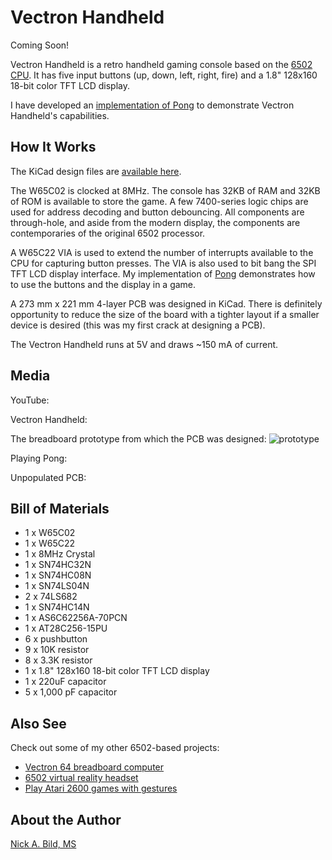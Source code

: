 # Vectron Handheld

Coming Soon!

Vectron Handheld is a retro handheld gaming console based on the [6502 CPU](https://en.wikipedia.org/wiki/MOS_Technology_6502).  It has five input buttons (up, down, left, right, fire) and a 1.8" 128x160 18-bit color TFT LCD display.  

I have developed an [implementation of Pong](https://github.com/nickbild/vectron_handheld/blob/master/game.asm) to demonstrate Vectron Handheld's capabilities.

## How It Works

The KiCad design files are [available here](https://github.com/nickbild/vectron_handheld/tree/master/vectron_handheld_pcb).

The W65C02 is clocked at 8MHz.  The console has 32KB of RAM and 32KB of ROM is available to store the game.  A few 7400-series logic chips are used for address decoding and button debouncing.  All components are through-hole, and aside from the modern display, the components are contemporaries of the original 6502 processor.

A W65C22 VIA is used to extend the number of interrupts available to the CPU for capturing button presses.  The VIA is also used to bit bang the SPI TFT LCD display interface.  My implementation of [Pong](https://github.com/nickbild/vectron_handheld/blob/master/game.asm) demonstrates how to use the buttons and the display in a game.

A 273 mm x 221 mm 4-layer PCB was designed in KiCad.  There is definitely opportunity to reduce the size of the board with a tighter layout if a smaller device is desired (this was my first crack at designing a PCB).

The Vectron Handheld runs at 5V and draws ~150 mA of current.

## Media

YouTube:

Vectron Handheld:

The breadboard prototype from which the PCB was designed:
![prototype](https://raw.githubusercontent.com/nickbild/vectron_handheld/master/media/finished_prototype.jpg)

Playing Pong:

Unpopulated PCB:

## Bill of Materials

- 1	x W65C02
- 1	x W65C22
- 1	x 8MHz Crystal
- 1	x SN74HC32N
- 1	x SN74HC08N
- 1	x SN74LS04N
- 2	x 74LS682
- 1	x SN74HC14N
- 1	x AS6C62256A-70PCN
- 1	x AT28C256-15PU
- 6 x pushbutton
- 9	x 10K resistor
- 8	x 3.3K resistor
- 1	x 1.8" 128x160 18-bit color TFT LCD display
- 1	x 220uF capacitor
- 5	x 1,000 pF capacitor

## Also See

Check out some of my other 6502-based projects:

- [Vectron 64 breadboard computer](https://github.com/nickbild/vectron_64)  
- [6502 virtual reality headset](https://github.com/nickbild/vectron_vr)  
- [Play Atari 2600 games with gestures](https://github.com/nickbild/vectron_ai)

## About the Author

[Nick A. Bild, MS](https://nickbild79.firebaseapp.com/#!/)
